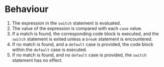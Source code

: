 # Behaviour

 1. The expression in the `switch` statement is evaluated.
 2. The value of the expression is compared with each `case` value.
 3. If a match is found, the corresponding code block is executed, and the `switch` statement is exited unless a `break` statement is encountered.
 4. If no match is found, and a `default` case is provided, the code block within the `default` case is executed.
 5. If no match is found, and no `default` case is provided, the `switch` statement has no effect.

